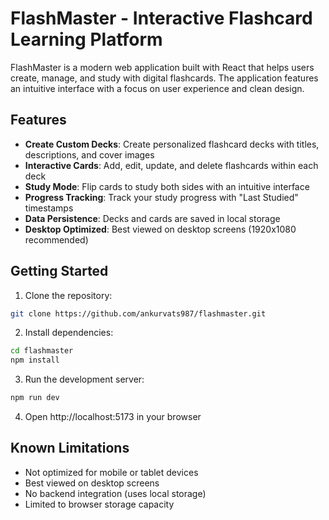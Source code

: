 # FlashMaster - Interactive Flashcard Learning Platform

FlashMaster is a modern web application built with React that helps users create, manage, and study with digital flashcards. The application features an intuitive interface with a focus on user experience and clean design.

## Features

- **Create Custom Decks**: Create personalized flashcard decks with titles, descriptions, and cover images
- **Interactive Cards**: Add, edit, update, and delete flashcards within each deck
- **Study Mode**: Flip cards to study both sides with an intuitive interface
- **Progress Tracking**: Track your study progress with "Last Studied" timestamps
- **Data Persistence**: Decks and cards are saved in local storage
- **Desktop Optimized**: Best viewed on desktop screens (1920x1080 recommended)

## Getting Started

1. Clone the repository:

```bash
git clone https://github.com/ankurvats987/flashmaster.git
```

2. Install dependencies:

```bash
cd flashmaster
npm install
```

3. Run the development server:

```bash
npm run dev
```

4. Open http://localhost:5173 in your browser

## Known Limitations

- Not optimized for mobile or tablet devices
- Best viewed on desktop screens
- No backend integration (uses local storage)
- Limited to browser storage capacity
